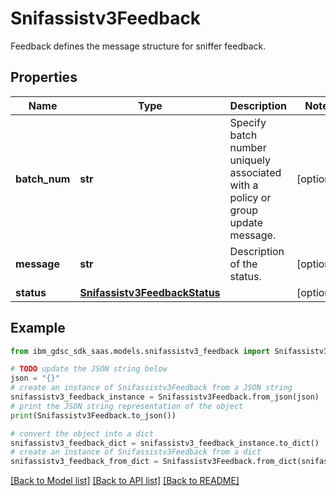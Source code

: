 # Snifassistv3Feedback

Feedback defines the message structure for sniffer feedback.

## Properties

Name | Type | Description | Notes
------------ | ------------- | ------------- | -------------
**batch_num** | **str** | Specify batch number uniquely associated with a policy or group update message. | [optional] 
**message** | **str** | Description of the status. | [optional] 
**status** | [**Snifassistv3FeedbackStatus**](Snifassistv3FeedbackStatus.md) |  | [optional] 

## Example

```python
from ibm_gdsc_sdk_saas.models.snifassistv3_feedback import Snifassistv3Feedback

# TODO update the JSON string below
json = "{}"
# create an instance of Snifassistv3Feedback from a JSON string
snifassistv3_feedback_instance = Snifassistv3Feedback.from_json(json)
# print the JSON string representation of the object
print(Snifassistv3Feedback.to_json())

# convert the object into a dict
snifassistv3_feedback_dict = snifassistv3_feedback_instance.to_dict()
# create an instance of Snifassistv3Feedback from a dict
snifassistv3_feedback_from_dict = Snifassistv3Feedback.from_dict(snifassistv3_feedback_dict)
```
[[Back to Model list]](../README.md#documentation-for-models) [[Back to API list]](../README.md#documentation-for-api-endpoints) [[Back to README]](../README.md)


